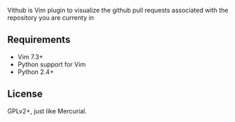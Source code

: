 Vithub is Vim plugin to visualize the github pull requests associated with the repository you are currenty in

Requirements
------------

* Vim 7.3+
* Python support for Vim
* Python 2.4+

License
-------

GPLv2+, just like Mercurial.
